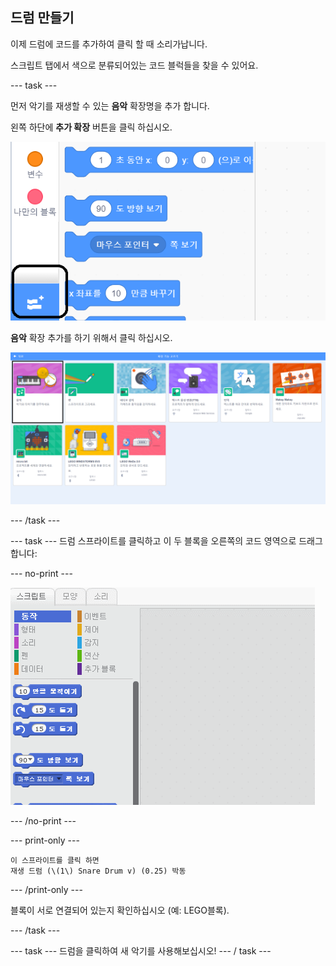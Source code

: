 ## 드럼 만들기

이제 드럼에 코드를 추가하여 클릭 할 때 소리가납니다.

스크립트 탭에서 색으로 분류되어있는 코드 블럭들을 찾을 수 있어요.

\--- task \---

먼저 악기를 재생할 수 있는 **음악** 확장명을 추가 합니다.

왼쪽 하단에 **추가 확장** 버튼을 클릭 하십시오.

![강조된 확장 버튼 추가합니다](images/add-extension-annotated.png)

**음악** 확장 추가를 하기 위해서 클릭 하십시오.

![강조된 펜 확장](images/click-music-annotated.png)

\--- /task \---

\--- task \--- 드럼 스프라이트를 클릭하고 이 두 블록을 오른쪽의 코드 영역으로 드래그합니다:

\--- no-print \---

![스크린샷](images/connect-block.gif)

\--- /no-print \---

\--- print-only \---

```blocks3
이 스프라이트를 클릭 하면
재생 드럼 (\(1\) Snare Drum v) (0.25) 박동
```

\--- /print-only \---

블록이 서로 연결되어 있는지 확인하십시오 (예: LEGO블록).

\--- /task \---

\--- task \--- 드럼을 클릭하여 새 악기를 사용해보십시오! \--- / task \---